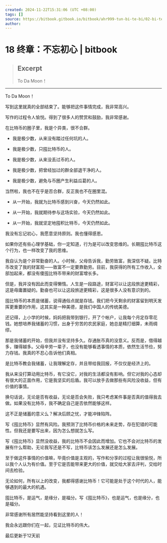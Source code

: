 ```yaml
---
created: 2024-11-22T15:31:06 (UTC +08:00)
tags: []
source: https://bitbook.gitbook.io/bitbook/ahr999-tun-bi-te-bi/02-bi-te-bi-yu-li-xiang-zhu-yi
author: 
---
```


# 18 终章：不忘初心 | bitbook

> ## Excerpt
> To Da Moon！

---
To Da Moon！

写到这里就真的全部结束了。能够把这件事情完成，我非常高兴。

写作的过程令人愉悦。得到了很多人的赞赏和鼓励，我非常感谢。

在比特币的圈子里，我是个异类，很不合群。

-   我是极少数，从来没有踏过任何坑的人。
    
-   我是极少数，只囤比特币的人。
    
-   我是极少数，从来没丢过币的人。
    
-   我是极少数，把曾经加过的群全部退干净的人。
    
-   我是极少数，避免与币圈产生利益瓜葛的人。
    

当然啦，我也不在乎是否合群，反正我也不在圈里混。

-   从一开始，我就为比特币感到兴奋，今天仍然如此。
    
-   从一开始，我就期待参与这场实验，今天仍然如此。
    
-   从一开始，我就坚定地囤积比特币，今天仍然如此。
    

我没有忘记初心，我愿意坚持原则。我也懂得感恩。

如果你还有些心理学基础，你一定知道，行为是可以改变思维的。长期囤比特币这个行为，也一样改变了我的思维。

我自认为是个非常勤奋的人。小时候，父母告诉我，勤劳致富，我深信不疑。比特币改变了我的财富观——致富不一定要靠勤劳。目前，我获得的所有工作收入，全部加起来，都没有傻囤比特币带来的财富增长多。

但是，我并没有因此而变得懒惰。人生是一段路途，财富可以让这段旅途更精彩，这是毋庸置疑的。勤奋也可以让这段旅途更精彩，这是很多人没有意识到的。

囤比特币的本质是储蓄，说得通俗点就是存钱。我们把今天剩余的财富留到明天发挥更重要的作用，这其实是一种美德，是我们中国人的传统美德。

还记得，上小学的时候，妈妈把我带到银行，开了个帐户，让我每个月定存零花钱。她想培养我储蓄的习惯，出身于穷苦的农民家庭，她总是精打细算，未雨绸缪。

那是我储蓄的开始，但我并没有坚持多久。存通胀币真的没意义。反而是，借得越多，赚得越多。父母辛劳一辈子，也没有能够看透事情的本质，依然生活节俭，努力存钱。我真的不忍心告诉他们真相。

是比特币教会我储蓄，让我理解定存，并且带给我回报，不仅仅是经济上的。

我从来没打算动用比特币，有它没它，对我的生活都没有影响。但它对我的心态却有很大的正面作用，它是我坚实的后盾。我可以放手去做那些有风险没收益，但有价值的事情。

换句话说，无论是否有收益，无论是否会失败，我只考虑某件事是否真的值得我去做。如果没有比特币，我不确定自己是否依然能够这样。

这不正是储蓄的意义么？解决后顾之忧，才能冲锋陷阵。

写《囤比特币》显然有风险。我预测了比特币价格的未来走势，存在犯错的可能性。但我还是要写出来，因为怎么想就怎么写。

写《囤比特币》显然没收益，我的比特币不会因此而增加。它也不会对比特币的发展有什么帮助，无论我写还是不写，比特币该怎么发展还是怎么发展。

至于做这件事情的价值嘛，毕竟价值是主观的，写作和分享的过程让我很愉悦，所以我个人认为有价值。至于它是否能带来更大的价值，就交给大家去评判，交给时间去检验。

无论如何，所有以上的改变，我都得感谢比特币！它可能是处于这个时代的人，能够遇到的最大的机遇。

囤比特币，是运气，是缘分，是福分。写《囤比特币》，也是运气，也是缘分，也是福分。

非常感谢所有居然能坚持看到这里的人！

我会永远跟你们在一起，见证比特币的伟大。

最后更新于12天前
